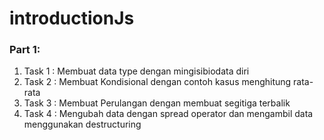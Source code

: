 # introductionJs

### Part 1:
1. Task 1 : Membuat data type dengan mingisibiodata diri
2. Task 2 : Membuat Kondisional dengan contoh kasus menghitung rata-rata
3. Task 3 : Membuat Perulangan dengan membuat segitiga terbalik
4. Task 4 : Mengubah data dengan spread operator dan mengambil data menggunakan destructuring
